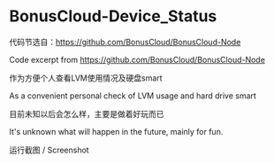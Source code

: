 # BonusCloud-Device_Status
代码节选自：https://github.com/BonusCloud/BonusCloud-Node

Code excerpt from https://github.com/BonusCloud/BonusCloud-Node


作为方便个人查看LVM使用情况及硬盘smart

As a convenient personal check of LVM usage and hard drive smart


目前未知以后会怎么样，主要是做着好玩而已

It's unknown what will happen in the future, mainly for fun.

运行截图 / Screenshot
